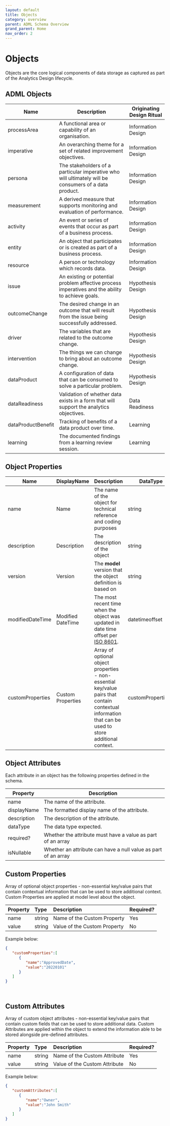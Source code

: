 ```yaml
---
layout: default
title: Objects
category: overview
parent: ADML Schema Overview
grand_parent: Home
nav_order: 2
---
```


# Objects

Objects are the core logical components of data storage as captured as part of the Analytics Design lifecycle.   



## ADML Objects

| Name               | Description                                                  | Originating Design Ritual |
| ------------------ | ------------------------------------------------------------ | ------------------------- |
| processArea        | A functional area or capability of an organisation.          | Information Design        |
| imperative         | An overarching theme for a set of related improvement objectives. | Information Design        |
| persona            | The stakeholders of a particular imperative who will ultimately will be consumers of a data product. | Information Design        |
| measurement        | A derived measure that supports monitoring and evaluation of performance. | Information Design        |
| activity           | An event or series of events that occur as part of a business process. | Information Design        |
| entity             | An object that participates or is created as part of a business process. | Information Design        |
| resource           | A person or technology which records data.                   | Information Design        |
| issue              | An existing or potential problem affective process imperatives and the ability to achieve goals. | Hypothesis Design         |
| outcomeChange      | The desired change in an outcome that will result from the issue being successfully addressed. | Hypothesis Design         |
| driver             | The variables that are related to the outcome change.        | Hypothesis Design         |
| intervention       | The things we can change to bring about an outcome change.   | Hypothesis Design         |
| dataProduct        | A configuration of data that can be consumed to solve a particular problem. | Hypothesis Design         |
| dataReadiness      | Validation of whether data exists in a form that will support the analytics objectives. | Data Readiness            |
| dataProductBenefit | Tracking of benefits of a data product over time.            | Learning                  |
| learning           | The documented findings from a learning review session.      | Learning                  |



## Object Properties 

| Name             | DisplayName       | Description                                                  | DataType           | Required? | Predefined |
| ---------------- | ----------------- | ------------------------------------------------------------ | ------------------ | --------- | ---------- |
| name             | Name              | The name of the object for technical reference and coding purposes | string             | yes       | yes        |
| description      | Description       | The description of the object                                | string             | yes       | yes        |
| version          | Version           | The **model** version that the object definition is based on | string             | yes       | yes        |
| modifiedDateTime | Modified DateTime | The most recent time when the object was updated in date time offset per [ISO 8601](https://www.wikipedia.org/wiki/ISO_8601). | datetimeoffset     | yes       | no         |
| customProperties | Custom Properties | Array of optional object properties - non-essential key/value pairs that contain contextual information that can be used to store additional context. | customProperties[] | no        | no         |



## Object Attributes 

Each attribute in an object has the following properties defined in the schema.

| Property    | Description                                                  |
| ----------- | ------------------------------------------------------------ |
| name        | The name of the attribute.                                   |
| displayName | The formatted display name of the attribute.                 |
| description | The description of the attribute.                            |
| dataType    | The data type expected.                                      |
| required?   | Whether the attribute must have a value as part of an array  |
| isNullable  | Whether an attribute can have a null value as part of an array |



## Custom Properties

Array of optional object properties - non-essential key/value pairs that contain contextual information that can be used to store additional context. Custom Properties are applied at model level about the object.

| Property | Type   | Description                  | Required? |
| :------- | :----- | :--------------------------- | :-------- |
| name     | string | Name of the Custom Property  | Yes       |
| value    | string | Value of the Custom Property | No        |



Example below:

```json
{
   "customProperties":[
      {
         "name":"ApprovedDate",
         "value":"20220101"
      }
   ]
}




```





## Custom Attributes

Array of custom object attributes - non-essential key/value pairs that contain custom fields that can be used to store additional data. 
Custom Attributes are applied within the object to extend the information able to be stored alongside pre-defined attributes.

| Property | Type   | Description                   | Required? |
| :------- | :----- | :---------------------------- | :-------- |
| name     | string | Name of the Custom Attribute  | Yes       |
| value    | string | Value of the Custom Attribute | No        |

Example below:

```json
{
   "customAttributes":[
      {
         "name":"Owner",
         "value":"John Smith"
      }
   ]
}




```


